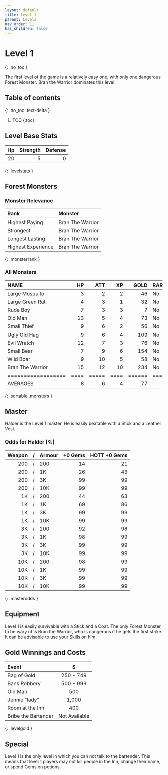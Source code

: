 ```yaml
---
layout: default
title: Level 1
parent: Levels
nav_order: 11
has_children: false
---
```

# Level 1
{: .no_toc }

The first level of the game is a relatively easy one, with only one dangerous Forest Monster. Bran the Warrior dominates this level.

## Table of contents
{: .no_toc .text-delta }

1. TOC
{:toc}

## Level Base Stats

| Hp | Strength | Defense |
|---:|---------:|--------:|
| 20 |        5 |       0 |
{: .levelstats }
  
## Forest Monsters

### Monster Relevance

| Rank               | Monster          |
|:-------------------|:-----------------|
| Highest Paying     | Bran The Warrior |
| Strongest          | Bran The Warrior |
| Longest Lasting    | Bran The Warrior |
| Highest Experience | Bran The Warrior |
{: .monsterrank }
  
### All Monsters

| NAME             | HP | ATT | XP | GOLD | RARE | WEAPON        | 
|:-----------------|---:|----:|---:|-----:|:-----|:--------------|
| Large Mosquito   |  3 |   2 |  2 |   46 | No   | Blood Sucker  | 
| Large Green Rat  |  4 |   3 |  1 |   32 | No   | Sharp Teeth   | 
| Rude Boy         |  7 |   3 |  3 |    7 | No   | Cudgel        | 
| Old Man          | 13 |   5 |  4 |   73 | No   | Cane          | 
| Small Thief      |  9 |   6 |  2 |   56 | No   | Small Dagger  | 
| Ugly Old Hag     |  9 |   6 |  4 |  109 | No   | Garlic Breath | 
| Evil Wretch      | 12 |   7 |  3 |   76 | No   | Finger Nail   | 
| Small Bear       |  7 |   9 |  6 |  154 | No   | Claws         | 
| Wild Boar        |  9 |  10 |  5 |   58 | No   | Sharp Tusks   | 
| Bran The Warrior | 15 |  12 | 10 |  234 | No   | Short Sword   | 
|==================|====|=====|====|======|======|===============|
| AVERAGES         |  8 |   6 |  4 |   77 |      |               | 
{: .sortable .monsters }
  
## Master

Halder is the Level 1 master. He is easily beatable with a Stick and a Leather Vest.

### Odds for Halder (%)

| Weapon | / | Armour | +0 Gems | HOTT +0 Gems |
|-------:|:-:|:-------|--------:|-------------:|
|    200 | / | 200    |      14 |           21 |
|    200 | / | 1K     |      26 |           43 |
|    200 | / | 3K     |      99 |           99 |
|    200 | / | 10K    |      99 |           99 |
|     1K | / | 200    |      44 |           63 |
|     1K | / | 1K     |      69 |           86 |
|     1K | / | 3K     |      99 |           99 |
|     1K | / | 10K    |      99 |           99 |
|     3K | / | 200    |      92 |           98 |
|     3K | / | 1K     |      98 |           99 |
|     3K | / | 3K     |      99 |           99 |
|     3K | / | 10K    |      99 |           99 |
|    10K | / | 200    |      98 |           99 |
|    10K | / | 1K     |      99 |           99 |
|    10K | / | 3K     |      99 |           99 |
|    10K | / | 10K    |      99 |           99 |
{: .masterodds }
  
## Equipment

Level 1 is easily survivable with a Stick and a Coat. The only Forest Monster to be wary of is Bran the Warrior, who is dangerous if he gets the first strike. It can be advisable to use your Skills on him.

## Gold Winnings and Costs

| Event               | $             |
|:--------------------|:-------------:|
| Bag of Gold         | 250 - 749     |
| Bank Robbery        | 500 - 999     |
| Old Man             | 500           |
| Jennie "lady"       | 1,000         |
| Room at the Inn     | 400           |
| Bribe the Bartender | Not Available |
{: .levelgold }
  

## Special

Level 1 is the only level in which you can not talk to the bartender. This means that level 1 players may not kill people in the Inn, change their name, or spend Gems on potions.
